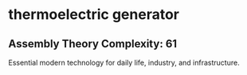 # thermoelectric generator

## Assembly Theory Complexity: 61
Essential modern technology for daily life, industry, and infrastructure.
